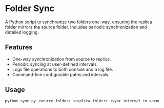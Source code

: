 # Folder Sync

A Python script to synchronize two folders one-way, ensuring the replica folder mirrors the source folder. Includes periodic synchronization and detailed logging.

## Features

- One-way synchronization from source to replica.
- Periodic syncing at user-defined intervals.
- Logs file operations to both console and a log file.
- Command-line configurable paths and intervals.

## Usage

```bash
python sync.py <source_folder> <replica_folder> <sync_interval_in_seconds> <log_file_path>